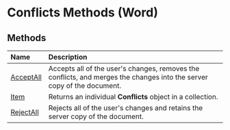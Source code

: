 
# Conflicts Methods (Word)

## Methods



|**Name**|**Description**|
|:-----|:-----|
|[AcceptAll](8ccb2b0c-77ca-ff27-1e8d-5c1d504d8821.md)|Accepts all of the user's changes, removes the conflicts, and merges the changes into the server copy of the document.|
|[Item](e7699ae9-8c50-8e51-cafb-12bb7891d572.md)|Returns an individual  **Conflicts** object in a collection.|
|[RejectAll](bd3779d6-8cba-9cf8-d8ec-a9952e3918ad.md)|Rejects all of the user's changes and retains the server copy of the document.|
